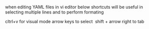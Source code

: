 


when editing YAML files in vi editor below shortcuts will be useful in selecting multiple lines and to perform formating

cltrl+v for visual mode
arrow keys to select 
shift + arrow right to tab